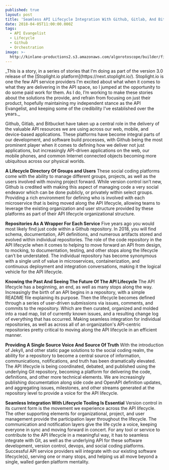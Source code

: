 ```yaml
---
published: true
layout: post
title: 'Seamless API Lifecycle Integration With Github, Gitlab, And BitBucket'
date: 2018-04-05T11:00:00.000Z
tags:
  - API Evangelist
  - Lifecycle
  - Github
  - Orchestration
image: >-
  http://kinlane-productions2.s3.amazonaws.com/algorotoscope/builder/filtered/68_161_800_500_0_max_0_1_-1.jpg
---
```

<p></p>_This is a story, in a series of stories that I’m doing as part of the version 3.0 release of the [Stoplight.io platform](https://next.stoplight.io/). Stoplight.io is one the few API service providers I’m excited about what when it comes to what they are delivering in the API space, so I jumped at the opportunity to do some paid work for them. As I do, I’m working to make these stories about the solutions the provide, and refrain from focusing on just their product, hopefully maintaining my independent stance as the API Evangelist, and keeping some of the credibility I’ve established over the years._

Github, Gitlab, and Bitbucket have taken up a central role in the delivery of the valuable API resources we are using across our web, mobile, and device-based applications. These platforms have become integral parts of our development, and software build processes, with Github being the most prominent player when it comes to defining how we deliver not just applications, but increasingly API-driven applications on the web, our mobile phones, and common Internet connected objects becoming more ubiquitous across our physical worlds.

**A Lifecycle Directory Of Groups and Users**
These social coding platforms come with the ability to manage different groups, projects, as well as the users involved with moving project forward. While version control isn’t new, Github is credited with making this aspect of managing code a very social endeavor which can be done publicly, or privately within select groups. Providing a rich environment for defining who is involved with each microservice that is being moved along the API lifecycle, allowing teams to leverage the existing organization and user structure provided by these platforms as part of their API lifecycle organizational structure.

**Repositories As A Wrapper For Each Service**
Five years ago you would most likely find just code within a Github repository. In 2018, you will find schema, documentation, API definitions, and numerous artifacts stored and evolved within individual repositories. The role of the code repository in the API lifecycle when it comes to helping to move forward an API from design, to mocking, to documentation, testing, and other stops along the lifecycle can’t be understated. The individual repository has become synonymous with a single unit of value in microservices, containerization, and continuous deployment and integration conversations, making it the logical vehicle for the API lifecycle.

**Knowing the Past And Seeing The Future Of The API Lifecycle**
The API lifecycle has a beginning, an end, as well as many stops along the way. Increasingly the birth of an API begins in a repository, with a simple README file explaining its purpose. Then the lifecycle becomes defined through a series of user-driven submissions via issues, comments, and commits to the repository. Which are then curated, organized and molded into a road map, list of currently known issues, and a resulting change log of everything that has occurred. Making seamless integration for individual repositories, as well as across all of an organization's API-centric repositories pretty critical to moving along the API lifecycle in an efficient manner.

**Providing A Single Source Voice And Source Of Truth**
With the introduction of Jekyll, and other static page solutions to the social coding realm, the ability for a repository to become a central source of information, communications, notifications, and truth has been dramatically elevated. The API lifecycle is being coordinated, debated, and published using the underlying Git repository, becoming a platform for delivering the code, definitions, and other more technical elements. We are increasingly publishing documentation along side code and OpenAPI definition updates, and aggregating issues, milestones, and other streams generated at the repository level to provide a voice for the API lifecycle.

**Seamless Integration With Lifecycle Tooling Is Essential**
Version control in its current form is the movement we experience across the API lifecycle. The other supporting elements for organizational, project, and user management provide the participation layer throughout the lifecycle. The communication and notification layers give the life cycle a voice, keeping everyone in sync and moving forward in concert. For any tool or service to contribute to the API lifecycle in a meaningful way, it has to seamless integrate with Git, as well as the underlying API for these software development, version control, devops, and social coding platforms. Successful API service providers will integrate with our existing software lifecycle(s), serving one or many stops, and helping us all move beyond a single, walled garden platform mentality.
